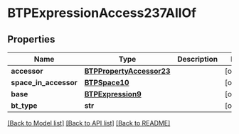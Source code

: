 # BTPExpressionAccess237AllOf

## Properties
Name | Type | Description | Notes
------------ | ------------- | ------------- | -------------
**accessor** | [**BTPPropertyAccessor23**](BTPPropertyAccessor23.md) |  | [optional] 
**space_in_accessor** | [**BTPSpace10**](BTPSpace10.md) |  | [optional] 
**base** | [**BTPExpression9**](BTPExpression9.md) |  | [optional] 
**bt_type** | **str** |  | [optional] 

[[Back to Model list]](../README.md#documentation-for-models) [[Back to API list]](../README.md#documentation-for-api-endpoints) [[Back to README]](../README.md)


